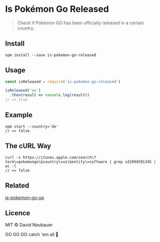 # Is Pokémon Go Released

> Check if Pokémon GO has been officially released in a certain country.

## Install

```
npm install --save is-pokemon-go-released
```

## Usage

```js
const isReleased = require('is-pokemon-go-released')

isReleased('us')
  .then(result => console.log(result))
// => true
```

## Example

```
npm start --country='de'
// => false
```

## The cURL Way

```
curl -s https://itunes.apple.com/search\?term\=pokemongo\&country\=us\&entity\=software | grep id1094591345 | wc -l
// => false
```

## Related

[is-pokemon-go-up](https://github.com/sotojuan/is-pokemon-go-up/blob/master/readme.md)

## Licence
 
MIT © David Neubauer

GO GO GO catch 'em all 🏃
